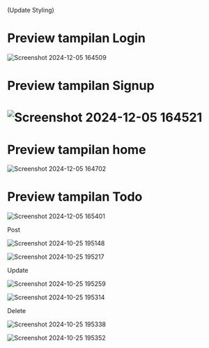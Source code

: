 <p>(Update Styling)<p>
<h1>Preview tampilan Login</h1>

![Screenshot 2024-12-05 164509](https://github.com/user-attachments/assets/0376333b-5a8b-480a-bc6c-2c67deb00584)

<h1>Preview tampilan Signup<h1>

![Screenshot 2024-12-05 164521](https://github.com/user-attachments/assets/7c2fcd1c-bc88-4f0d-b7b0-c1ab14b8a4a2)

<h1>Preview tampilan home</h1>

![Screenshot 2024-12-05 164702](https://github.com/user-attachments/assets/ab1dc9e1-50af-4431-84c8-dfeb6287be78)

<h1>Preview tampilan Todo</h1>

![Screenshot 2024-12-05 165401](https://github.com/user-attachments/assets/9665c1ff-ecda-45da-b769-cceb37728a47)


<p>Post</p>

![Screenshot 2024-10-25 195148](https://github.com/user-attachments/assets/9e26235c-a811-43e6-a93d-7d40b86e608f)

![Screenshot 2024-10-25 195217](https://github.com/user-attachments/assets/8a743bda-1718-43b0-8919-373854722ba3)


<p>Update</p>

![Screenshot 2024-10-25 195259](https://github.com/user-attachments/assets/31887784-afc5-4376-8295-3711db7ffca5)

![Screenshot 2024-10-25 195314](https://github.com/user-attachments/assets/57a52050-069e-40a2-8485-10d5251a8e66)

<p>Delete</p>

![Screenshot 2024-10-25 195338](https://github.com/user-attachments/assets/9e6b888e-c184-418c-8f2a-33e12bfb9880)

![Screenshot 2024-10-25 195352](https://github.com/user-attachments/assets/dd5d91a2-cd60-4a22-bb72-64d7e5629d69)

